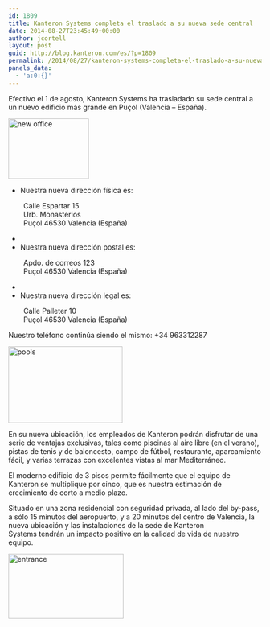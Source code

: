 ```yaml
---
id: 1809
title: Kanteron Systems completa el traslado a su nueva sede central
date: 2014-08-27T23:45:49+00:00
author: jcortell
layout: post
guid: http://blog.kanteron.com/es/?p=1809
permalink: /2014/08/27/kanteron-systems-completa-el-traslado-a-su-nueva-sede-central/
panels_data:
  - 'a:0:{}'
---
```

Efectivo el 1 de agosto, Kanteron Systems ha trasladado su sede central a un nuevo edificio más grande en Puçol (Valencia – España).

<img class="aligncenter" src="http://imagenes.rimontgo.es/img/177/thumbs/R177-00634-1.jpg" alt="new office" width="160" height="120" />

  * Nuestra nueva dirección física es:

<p style="padding-left: 30px;">
  Calle Espartar 15<br /> Urb. Monasterios<br /> Puçol 46530 Valencia (España)
</p>

  * 
  * Nuestra nueva dirección postal es:

<p style="padding-left: 30px;">
  Apdo. de correos 123<br /> Puçol 46530 Valencia (España)
</p>

  * 
  * Nuestra nueva dirección legal es:

<p style="padding-left: 30px;">
  Calle Palleter 10<br /> Puçol 46530 Valencia (España)
</p>

Nuestro teléfono continúa siendo el mismo: +34 963312287

<img class="aligncenter" src="http://valencialuxuryhomes.es/wp-content/uploads/2013/04/6.jpg" alt="pools" width="227" height="152" />

En su nueva ubicación, los empleados de Kanteron podrán disfrutar de una serie de ventajas exclusivas, tales como piscinas al aire libre (en el verano), pistas de tenis y de baloncesto, campo de fútbol, restaurante, aparcamiento fácil, y varias terrazas con excelentes vistas al mar Mediterráneo.

El moderno edificio de 3 pisos permite fácilmente que el equipo de Kanteron se multiplique por cinco, que es nuestra estimación de crecimiento de corto a medio plazo.

Situado en una zona residencial con seguridad privada, al lado del by-pass, a sólo 15 minutos del aeropuerto, y a 20 minutos del centro de Valencia, la nueva ubicación y las instalaciones de la sede de Kanteron Systems tendrán un impacto positivo en la calidad de vida de nuestro equipo.

<img class="aligncenter" src="http://valencialuxuryhomes.es/wp-content/uploads/2013/08/avenida-acceso-a-los-monasterios-puzol.jpg" alt="entrance" width="229" height="129" />